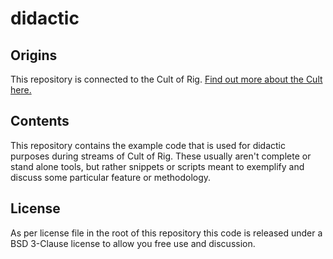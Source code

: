 # didactic

## Origins
This repository is connected to the Cult of Rig.
[Find out more about the Cult here.](http://www.cultofrig.com)

## Contents
This repository contains the example code that is used for didactic purposes during streams of Cult of Rig.
These usually aren't complete or stand alone tools, but rather snippets or scripts meant to exemplify and discuss some particular feature or methodology.

## License
As per license file in the root of this repository this code is released under a BSD 3-Clause license to allow you free use and discussion.
